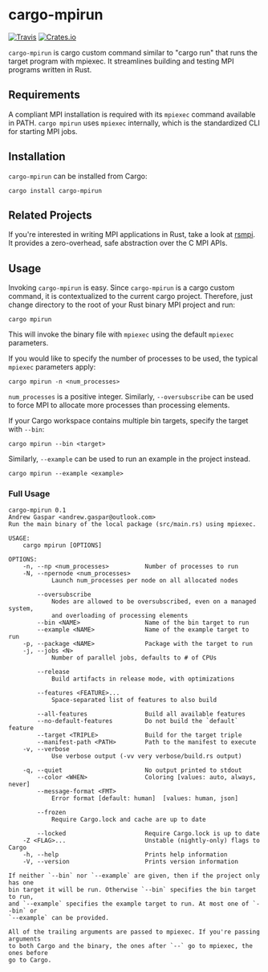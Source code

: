 # cargo-mpirun
[![Travis](https://img.shields.io/travis/AndrewGaspar/cargo-mpirun.svg?style=flat-square)](https://travis-ci.org/AndrewGaspar/cargo-mpirun)
[![Crates.io](https://img.shields.io/crates/v/cargo-mpirun.svg?style=flat-square)]()

`cargo-mpirun` is cargo custom command similar to "cargo run" that runs the
target program with mpiexec. It streamlines building and testing MPI programs
written in Rust.

## Requirements
A compliant MPI installation is required with its `mpiexec` command available in
PATH. `cargo mpirun` uses `mpiexec` internally, which is the standardized CLI
for starting MPI jobs.

## Installation
`cargo-mpirun` can be installed from Cargo:

```
cargo install cargo-mpirun
```

## Related Projects
If you're interested in writing MPI applications in Rust, take a look at
[rsmpi](https://github.com/bsteinb/rsmpi). It provides a zero-overhead, safe
abstraction over the C MPI APIs.

## Usage
Invoking `cargo-mpirun` is easy. Since `cargo-mpirun` is a cargo custom command,
it is contextualized to the current cargo project. Therefore, just change
directory to the root of your Rust binary MPI project and run:
```
cargo mpirun
```

This will invoke the binary file with `mpiexec` using the default `mpiexec`
parameters.

If you would like to specify the number of processes to be used, the typical
`mpiexec` parameters apply:
```
cargo mpirun -n <num_processes>
```

`num_processes` is a positive integer. Similarly, `--oversubscribe` can be used
to force MPI to allocate more processes than processing elements.

If your Cargo workspace contains multiple bin targets, specify the target with
`--bin`:
```
cargo mpirun --bin <target>
```

Similarly, `--example` can be used to run an example in the project instead.
```
cargo mpirun --example <example>
```

### Full Usage
```
cargo-mpirun 0.1
Andrew Gaspar <andrew.gaspar@outlook.com>
Run the main binary of the local package (src/main.rs) using mpiexec.

USAGE:
    cargo mpirun [OPTIONS]

OPTIONS:
    -n, --np <num_processes>          Number of processes to run
    -N, --npernode <num_processes>
            Launch num_processes per node on all allocated nodes

        --oversubscribe
            Nodes are allowed to be oversubscribed, even on a managed system,
            and overloading of processing elements
        --bin <NAME>                  Name of the bin target to run
        --example <NAME>              Name of the example target to run
    -p, --package <NAME>              Package with the target to run
    -j, --jobs <N>
            Number of parallel jobs, defaults to # of CPUs

        --release
            Build artifacts in release mode, with optimizations

        --features <FEATURE>...
            Space-separated list of features to also build

        --all-features                Build all available features
        --no-default-features         Do not build the `default` feature
        --target <TRIPLE>             Build for the target triple
        --manifest-path <PATH>        Path to the manifest to execute
    -v, --verbose
            Use verbose output (-vv very verbose/build.rs output)

    -q, --quiet                       No output printed to stdout
        --color <WHEN>                Coloring [values: auto, always, never]
        --message-format <FMT>
            Error format [default: human]  [values: human, json]

        --frozen
            Require Cargo.lock and cache are up to date

        --locked                      Require Cargo.lock is up to date
    -Z <FLAG>...                      Unstable (nightly-only) flags to Cargo
    -h, --help                        Prints help information
    -V, --version                     Prints version information

If neither `--bin` nor `--example` are given, then if the project only has one
bin target it will be run. Otherwise `--bin` specifies the bin target to run,
and `--example` specifies the example target to run. At most one of `--bin` or
`--example` can be provided.

All of the trailing arguments are passed to mpiexec. If you're passing arguments
to both Cargo and the binary, the ones after `--` go to mpiexec, the ones before
go to Cargo.
```